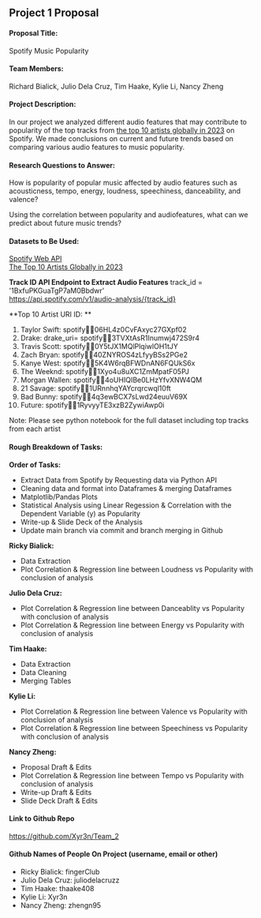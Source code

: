## Project 1 Proposal
#### Proposal Title:
Spotify Music Popularity 

#### Team Members:
Richard Bialick, Julio Dela Cruz, Tim Haake, Kylie Li, Nancy Zheng

#### Project Description:
In our project we analyzed different audio features that may contribute to popularity of the top tracks from [the top 10 artists globally in 2023](https://newsroom.spotify.com/2023-11-29/top-songs-artists-podcasts-albums-trends-2023/) on Spotify. We made conclusions on current and future trends based on comparing various audio features to music popularity.

#### Research Questions to Answer:
How is popularity of popular music affected by audio features such as acousticness, tempo, energy, loudness, speechiness, danceability, and valence?

Using the correlation between popularity and audiofeatures, what can we predict about future music trends?

#### Datasets to Be Used:
[Spotify Web API](https://developer.spotify.com/documentation/web-api)  
[The Top 10 Artists Globally in 2023](https://newsroom.spotify.com/2023-11-29/top-songs-artists-podcasts-albums-trends-2023/)  

**Track ID API Endpoint to Extract Audio Features**
track_id = '1BxfuPKGuaTgP7aM0Bbdwr'  
https://api.spotify.com/v1/audio-analysis/{track_id}  

**Top 10 Artist URI ID: ** 
1. Taylor Swift: spotify:artist:06HL4z0CvFAxyc27GXpf02
2. Drake: drake_uri= spotify:artist:3TVXtAsR1Inumwj472S9r4
3. Travis Scott: spotify:artist:0Y5tJX1MQlPlqiwlOH1tJY
4. Zach Bryan: spotify:artist:40ZNYROS4zLfyyBSs2PGe2
5. Kanye West: spotify:artist:5K4W6rqBFWDnAN6FQUkS6x
6. The Weeknd: spotify:artist:1Xyo4u8uXC1ZmMpatF05PJ
7. Morgan Wallen: spotify:artist:4oUHIQIBe0LHzYfvXNW4QM
8. 21 Savage: spotify:artist:1URnnhqYAYcrqrcwql10ft
9. Bad Bunny: spotify:artist:4q3ewBCX7sLwd24euuV69X
10. Future: spotify:artist:1RyvyyTE3xzB2ZywiAwp0i

Note: Please see python notebook for the full dataset including top tracks from each artist

#### Rough Breakdown of Tasks:
**Order of Tasks:**
- Extract Data from Spotify by Requesting data via Python API 
- Cleaning data and format into Dataframes & merging Dataframes
- Matplotlib/Pandas Plots
- Statistical Analysis using Linear Regession & Correlation with the Dependent Variable (y) as Popularity
- Write-up & Slide Deck of the Analysis
- Update main branch via commit and branch merging in Github

**Ricky Bialick:** 
- Data Extraction
- Plot Correlation & Regression line between Loudness vs Popularity with conclusion of analysis  

**Julio Dela Cruz:**
- Plot Correlation & Regression line between Danceablity vs Popularity with conclusion of analysis
- Plot Correlation & Regression line between Energy vs Popularity with conclusion of analysis  

**Tim Haake:**
- Data Extraction
- Data Cleaning
- Merging Tables  

**Kylie Li:**
- Plot Correlation & Regression line between Valence vs Popularity with conclusion of analysis
- Plot Correlation & Regression line between Speechiness vs Popularity with conclusion of analysis  

**Nancy Zheng:**
- Proposal Draft & Edits
- Plot Correlation & Regression line between Tempo vs Popularity with conclusion of analysis
- Write-up Draft & Edits
- Slide Deck Draft & Edits

#### Link to Github Repo
https://github.com/Xyr3n/Team_2

#### Github Names of People On Project (username, email or other)
- Ricky Bialick: fingerClub 
- Julio Dela Cruz: juliodelacruzz 
- Tim Haake: thaake408 
- Kylie Li: Xyr3n 
- Nancy Zheng: zhengn95

